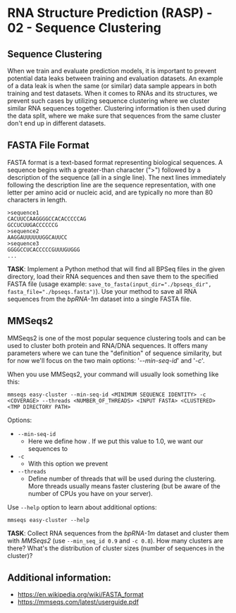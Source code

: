 # RNA Structure Prediction (RASP) - 02 - Sequence Clustering
## Sequence Clustering
When we train and evaluate prediction models, it is important to prevent potential data leaks between training and evaluation datasets.
An example of a data leak is when the same (or similar) data sample appears in both training and test datasets.
When it comes to RNAs and its structures, we prevent such cases by utilizing sequence clustering where we cluster similar RNA sequences together.
Clustering information is then used during the data split, where we make sure that sequences from the same cluster don't end up in different datasets.

## FASTA File Format
FASTA format is a text-based format representing biological sequences.
A sequence begins with a greater-than character (">") followed by a description of the sequence (all in a single line). The next lines immediately following the description line are the sequence representation, with one letter per amino acid or nucleic acid, and are typically no more than 80 characters in length.

```
>sequence1
CACUUCCAAGGGGCCACACCCCCAG
GCCUCUUGACCCCCCG
>sequence2
AAGGAUUUUUUGGCAUUCC
>sequence3
GGGGCCUCACCCCCGUUUGUGGG
...
```

**TASK**: Implement a Python method that will find all BPSeq files in the given directory, load their RNA sequences and then save them to the specified FASTA file (usage example: `save_to_fasta(input_dir="./bpseqs_dir", fasta_file="./bpseqs.fasta")`). Use your method to save all RNA sequences from the _bpRNA-1m_ dataset into a single FASTA file.

## MMSeqs2
MMSeqs2 is one of the most popular sequence clustering tools and can be used to cluster both protein and RNA/DNA sequences.
It offers many parameters where we can tune the "definition" of sequence similarity, but for now we'll focus on the two main options: '_--min-seq-id_' and '_-c_'.



When you use MMSeqs2, your command will usually look something like this:
```
mmseqs easy-cluster --min-seq-id <MINIMUM SEQUENCE IDENTITY> -c <COVERAGE> --threads <NUMBER_OF_THREADS> <INPUT FASTA> <CLUSTERED> <TMP DIRECTORY PATH>
```

Options:

- `--min-seq-id`
  - Here we define how . If we put this value to 1.0, we want our sequences to
- `-c`
  - With this option we prevent  
- `--threads`
  - Define number of threads that will be used during the clustering. More threads usually means faster clustering (but be aware of the number of CPUs you have on your server).

Use `--help` option to learn about additional options:
```
mmseqs easy-cluster --help
```

**TASK**: Collect RNA sequences from the _bpRNA-1m_ dataset and cluster them with _MMSeqs2_ (use `--min_seq_id 0.9` and `-c 0.8`). How many clusters are there? What's the distribution of cluster sizes (number of sequences in the cluster)?

## Additional information:
- https://en.wikipedia.org/wiki/FASTA_format
- https://mmseqs.com/latest/userguide.pdf
